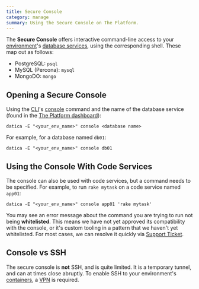 ```yaml
---
title: Secure Console
category: manage
summary: Using the Secure Console on The Platform.
---
```


The **Secure Console** offers interactive command-line access to your [environment](/compliant-cloud/articles/concepts/environments)'s [database services](/compliant-cloud/articles/concepts/services#database-services), using the corresponding shell. These map out as follows:

* PostgreSQL: `psql`
* MySQL (Percona): `mysql`
* MongoDO: `mongo`

## Opening a Secure Console

Using the [CLI](/compliant-cloud/articles/cli-stratum)'s [console](/compliant-cloud/cli-reference#console) command and the name of the database service (found in the [The Platform dashboard](https://product.datica.com/compliant-cloud)):

```
datica -E "<your_env_name>" console <database name>
```

For example, for a database named `db01`:

```
datica -E "<your_env_name>" console db01
```

## Using the Console With Code Services

The console can also be used with code services, but a command needs to be specified. For example, to run `rake mytask` on a code service named `app01`:

```
datica -E "<your_env_name>" console app01 'rake mytask'
```

You may see an error message about the command you are trying to run not being **whitelisted**. This means we have not yet approved its compatibility with the console, or it's custom tooling in a pattern that we haven't yet whitelisted. For most cases, we can resolve it quickly via [Support Ticket](/compliant-cloud/articles/contact).

## Console vs SSH

The secure console is **not** SSH, and is quite limited. It is a temporary tunnel, and can at times close abruptly. To enable SSH to your environment's [containers](/compliant-cloud/articles/concepts/containers), a [VPN](/compliant-cloud/articles/vpn-stratum) is required.
